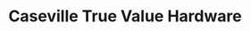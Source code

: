 ---
title: "Caseville True Value Hardware"
url: /caseville/caseville-true-value-hardware/
shop: Eisenwaren
---